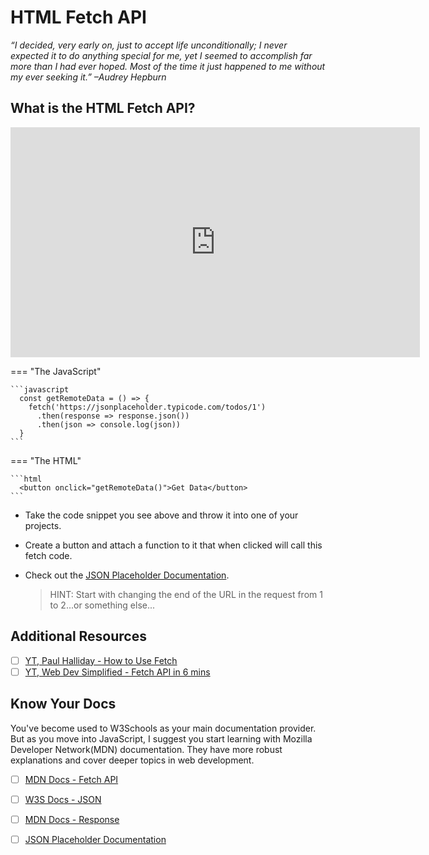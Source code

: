 # HTML Fetch API

*“I decided, very early on, just to accept life unconditionally; I never expected it to do anything special for me, yet I seemed to accomplish far more than I had ever hoped. Most of the time it just happened to me without my ever seeking it.” –Audrey Hepburn*

## What is the HTML Fetch API?

<!-- ! Video Contents: 101 - HTML Fetch API (width="655" height="368", ratio 1.77) -->
<iframe src="https://player.vimeo.com/video/409867819" width="655" height="368" frameborder="0" allow="autoplay; fullscreen; picture-in-picture" allowfullscreen></iframe>

=== "The JavaScript"

    ```javascript
      const getRemoteData = () => {
        fetch('https://jsonplaceholder.typicode.com/todos/1')
          .then(response => response.json())
          .then(json => console.log(json))
      }
    ```

=== "The HTML"

    ```html
      <button onclick="getRemoteData()">Get Data</button>
    ```

- Take the code snippet you see above and throw it into one of your projects.
- Create a button and attach a function to it that when clicked will call this fetch code.
- Check out the [JSON Placeholder Documentation](https://jsonplaceholder.typicode.com/).

  > HINT: Start with changing the end of the URL in the request from 1 to 2...or something else...

## Additional Resources

- [ ] [YT, Paul Halliday - How to Use Fetch](https://youtu.be/tVQgfKqbX3M)
- [ ] [YT, Web Dev Simplified - Fetch API in 6 mins](https://youtu.be/cuEtnrL9-H0)

## Know Your Docs

You've become used to W3Schools as your main documentation provider. But as you move into JavaScript, I suggest you start learning with Mozilla Developer Network(MDN) documentation. They have more robust explanations and cover deeper topics in web development.

- [ ] [MDN Docs - Fetch API](https://developer.mozilla.org/en-US/docs/Web/API/Fetch_API)
- [ ] [W3S Docs - JSON](https://www.w3schools.com/js/js_json_intro.asp)
- [ ] [MDN Docs - Response](https://developer.mozilla.org/en-US/docs/Web/API/Response)
- [ ] [JSON Placeholder Documentation](https://jsonplaceholder.typicode.com/)


<!-- ! END OF VIDEO 101.1.3.1 - TITLE-->
<!-- ? Video Numbering and Title system: CourseNumber.ModuleNumber.LessonNumber.VideoNumber -->
<!-- * (VIDEO 101.2.4.3 - "CSS Selectors") === 101 Course, Module 2, Lesson 4, Video 3 - "CSS Selectors" -->

<!-- 

```javascript

```

| Method      | Description                          |
| ----------- | ------------------------------------ |
| `GET`       | Fetch resource                       |
| `PUT`       | Update resource |
| `DELETE`    | Delete resource |


    `line numbers`
:do you like 'em?


++slash++
https://facelessuser.github.io/pymdown-extensions/extensions/keys/

=== "Javascript"

    ```javascript
    ```

=== "Python"

  ```python
  ```

=== "Example"
    ```console
      .
    ```

=== "Instructions"
    ```markdown
      .
    ```

=== "Result"
    ![PIC](./../images/pic.png)
-->